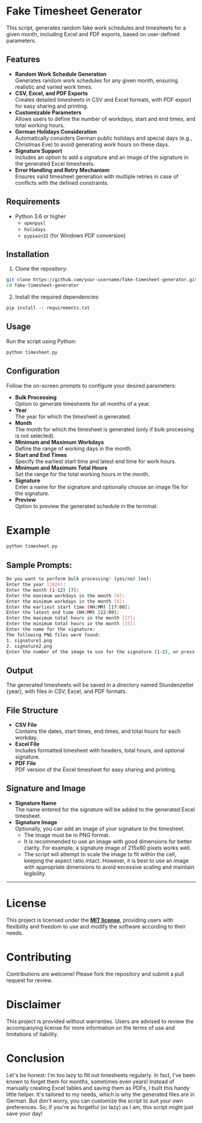 # Fake Timesheet Generator
This script, generates random fake work schedules and timesheets for a given month, including Excel and PDF exports, based on user-defined parameters.

## Features
- **Random Work Schedule Generation**<br>Generates random work schedules for any given month, ensuring realistic and varied work times.
- **CSV, Excel, and PDF Exports**<br>Creates detailed timesheets in CSV and Excel formats, with PDF export for easy sharing and printing.
- **Customizable Parameters**<br>Allows users to define the number of workdays, start and end times, and total working hours.
- **German Holidays Consideration**<br>Automatically considers German public holidays and special days (e.g., Christmas Eve) to avoid generating work hours on these days.
- **Signature Support**<br>Includes an option to add a signature and an image of the signature in the generated Excel timesheets.
- **Error Handling and Retry Mechanism**<br>Ensures valid timesheet generation with multiple retries in case of conflicts with the defined constraints.

## Requirements
- Python 3.6 or higher
    - `openpyxl`
    - `holidays`
    - `pypiwin32` (for Windows PDF conversion)

## Installation

1. Clone the repository:
```bash
git clone https://github.com/your-username/fake-timesheet-generator.git
cd fake-timesheet-generator
```

2. Install the required dependencies:
```bash
pip install -r requirements.txt
```

## Usage
Run the script using Python:
```bash
python timesheet.py
```

## Configuration
Follow the on-screen prompts to configure your desired parameters:

- **Bulk Processing**<br>Option to generate timesheets for all months of a year.
- **Year**<br>The year for which the timesheet is generated.
- **Month**<br>The month for which the timesheet is generated (only if bulk processing is not selected).
- **Minimum and Maximum Workdays**<br>Define the range of working days in the month.
- **Start and End Times**<br>Specify the earliest start time and latest end time for work hours.
- **Minimum and Maximum Total Hours**<br>Set the range for the total working hours in the month.
- **Signature**<br>Enter a name for the signature and optionally choose an image file for the signature.
- **Preview**<br>Option to preview the generated schedule in the terminal.

# Example
```bash
python timesheet.py
```

## Sample Prompts:
```bash
Do you want to perform bulk processing? (yes/no) [no]:
Enter the year [2024]:
Enter the month (1-12) [7]:
Enter the maximum workdays in the month [8]:
Enter the minimum workdays in the month [6]:
Enter the earliest start time (HH:MM) [17:00]:
Enter the latest end time (HH:MM) [22:00]:
Enter the maximum total hours in the month [17]:
Enter the minimum total hours in the month [15]:
Enter the name for the signature:
The following PNG files were found:
1. signature1.png
2. signature2.png
Enter the number of the image to use for the signature (1-2), or press Enter to skip:
```

## Output
The generated timesheets will be saved in a directory named Stundenzettel {year}, with files in CSV, Excel, and PDF formats.

## File Structure
- **CSV File**<br>Contains the dates, start times, end times, and total hours for each workday.
- **Excel File**<br>Includes formatted timesheet with headers, total hours, and optional signature.
- **PDF File**<br>PDF version of the Excel timesheet for easy sharing and printing.

## Signature and Image
- **Signature Name**<br>The name entered for the signature will be added to the generated Excel timesheet.
- **Signature Image**<br>Optionally, you can add an image of your signature to the timesheet.
    - The image must be in PNG format.
    - It is recommended to use an image with good dimensions for better clarity. For example, a signature image of 215x80 pixels works well.
    - The script will attempt to scale the image to fit within the cell, keeping the aspect ratio intact. However, it is best to use an image with appropriate dimensions to avoid excessive scaling and maintain legibility.

___

# License
This project is licensed under the **[MIT license](https://github.com/ot2i7ba/FTGenerator/blob/main/LICENSE)**, providing users with flexibility and freedom to use and modify the software according to their needs.

# Contributing
Contributions are welcome! Please fork the repository and submit a pull request for review.

# Disclaimer
This project is provided without warranties. Users are advised to review the accompanying license for more information on the terms of use and limitations of liability.

# Conclusion
Let's be honest: I'm too lazy to fill out timesheets regularly. In fact, I've been known to forget them for months, sometimes even years! Instead of manually creating Excel tables and saving them as PDFs, I built this handy little helper. It's tailored to my needs, which is why the generated files are in German. But don't worry, you can customize the script to suit your own preferences. So, if you're as forgetful (or lazy) as I am, this script might just save your day!

